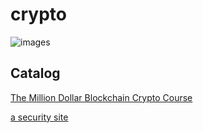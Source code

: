 # crypto
![images](https://github.com/web3-crypto-lab/crypto/blob/main/docs/img/crypto.jpg)
## Catalog



[The Million Dollar Blockchain Crypto Course](https://github.com/web3-crypto-lab/crypto/tree/main/base/docs/math/pdf)

[a security site](https://asecuritysite.com/)
